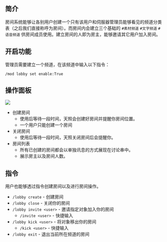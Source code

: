 ## 简介
房间系统能够让各别用户创建一个只有该用户和伺服器管理员能够看见的频道分类表（之后我们直接称呼为房间）。而房间内会建立三个基础的 `#素材频道` `#文字频道` `#语音频道` 供房间成员使用。建立房间的人即为房主，能够邀请其它用户加入房间。

## 开启功能
管理员需要建立一个频道，在该频道中输入以下指令：
```
/mod lobby set enable:True 
```

## 操作面板
![](https://cdn.discordapp.com/attachments/804531217495752775/928855232476250123/unknown.png)

- 创建房间
    - 使用后等待一段时间，天照会创建好房间并提醒你房间位置。
    - 一个用户只能创建一个房间
- 关闭房间
    - 使用后等待一段时间，天照关闭房间后会提醒你。
- 房间列表
    - 所有已创建的房间都会以单独讯息的方式展现在讨论串中。
    - 展示房主以及房间人数。

## 指令
用户也能够透过指令创建房间以及进行房间操作。

- `/lobby create` - 创建房间
- `/lobby close` - 关闭你的房间
- `/lobby invite <user>` - 邀请指定对象加入你的房间
    - `/invite <user>` - 快捷输入
- `/lobby kick <user>` - 将对象移出你的房间
    - `/kick <user>` - 快捷输入
- `/lobby exit` - 退出当前所在频道的房间